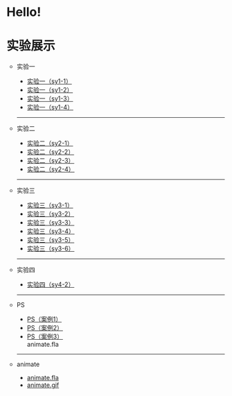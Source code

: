 # Hello!
<html>
<head>
<meta charset="utf-8">
</head>

<body>
        <audio src="summer.mp3" autoplay="autoplay"></audio>
	<h1>实验展示</h1>
	<ul type="circle">
		<li>实验一</li>
	  <ul type="disc">
		    <li><a href="实验一（sy1-1）.html">实验一（sy1-1）</a></li>
		    <li><a href="实验一（sy1-2）.html">实验一（sy1-2）</a></li>
		    <li><a href="实验一（sy1-3）.html">实验一（sy1-3）</a></li>
	      <li><a href="实验一（sy1-4）.html">实验一（sy1-4）</a></li>
	  </ul>
	  <hr>
		<li>实验二</li>
    <ul type="disc">
		    <li><a href="实验二（sy2-1）.html">实验二（sy2-1）</a></li>
		    <li><a href="实验二（sy2-2）.html">实验二（sy2-2）</a></li>
		    <li><a href="实验二（sy2-3）.html">实验二（sy2-3）</a></li>
	            <li><a href="实验二（sy2-4）.html">实验二（sy2-4）</a></li>
	  </ul>
    <hr>
		<li>实验三</li>
    <ul type="disc">
		    <li><a href="实验三（sy3-1）.html">实验三（sy3-1）</a></li>
		    <li><a href="实验三（sy3-2）.html">实验三（sy3-2）</a></li>
		    <li><a href="实验三（sy3-3）.html">实验三（sy3-3）</a></li>
	            <li><a href="实验三（sy3-4）.html">实验三（sy3-4）</a></li>
                    <li><a href="实验三（sy3-5）.html">实验三（sy3-5）</a></li>
	            <li><a href="实验三（sy3-6）.html">实验三（sy3-6）</a></li>
    </ul>
    <hr>
		<li>实验四</li>
    <ul type="disc">
		    <li><a href="实验四（sy4-2）.html">实验四（sy4-2）</a></li>
	  </ul>
    <hr>
		<li>PS</li>
    <ul type="disc">
		    <li><a href="PS（案例1).psd">PS（案例1）</a></li>
        <li><a href="PS（案例2).psd">PS（案例2）</a></li>
        <li><a href="PS（案例3).psd">PS（案例3）</a></li>animate.fla
	  </ul>
    <hr>
		<li>animate</li>
    <ul type="disc">
		    <li><a href="animate.fla">animate.fla</a></li>
        <li><a href="animate.gif">animate.gif</a></li>
	  </ul>
  </ul>
</body>
</html>
